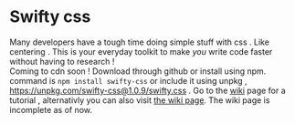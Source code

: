 # Swifty css

Many developers have a tough time doing simple stuff with css . Like centering . This is your everyday toolkit to make _you_ write code faster without having to research ! <br />
Coming to cdn soon ! Download through github or install using npm. command is ```npm install swifty-css``` or include it using unpkg , https://unpkg.com/swifty-css@1.0.9/swifty.css .
Go to the [wiki](https://github.com/PrateekPathak9002/swifty/wiki/Centering) page for a tutorial , alternativly you can also visit [the wiki page](https://prateekpathak9002.github.io/swifty-css/). The wiki page is incomplete as of now. 

